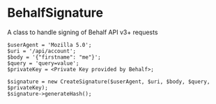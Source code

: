 # BehalfSignature

A class to handle signing of Behalf API v3+ requests

```
$userAgent = 'Mozilla 5.0';
$uri = '/api/account';
$body = '{"firstname": "me"}';
$query = 'query=value';
$privateKey = <Private Key provided by Behalf>;

$signature = new CreateSignature($userAgent, $uri, $body, $query, $privateKey);
$signature->generateHash();
```
